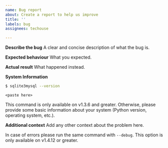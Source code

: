 ```yaml
---
name: Bug report
about: Create a report to help us improve
title: ''
labels: bug
assignees: techouse

---
```


**Describe the bug**
A clear and concise description of what the bug is.

**Expected behaviour**
What you expected.

**Actual result**
What happened instead.

**System Information**

```bash
$ sqlite3mysql --version
```

```
<paste here>
```

This command is only available on v1.3.6 and greater. Otherwise, please provide some basic information about your system (Python version, operating system, etc.).

**Additional context**
Add any other context about the problem here.

In case of errors please run the same command with `--debug`. This option is only available on v1.4.12 or greater.
